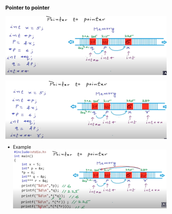 ### Pointer to pointer
![alt text](image.png)

![alt text](image-1.png)

- Example
![alt text](image-2.png)



